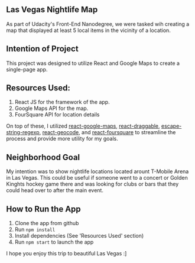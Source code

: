 ## Las Vegas Nightlife Map

As part of Udacity's Front-End Nanodegree, we were tasked wih creating a map that displayed at least 5 local items in the vicinity of a location.

## Intention of Project

This project was designed to utilize React and Google Maps to create a single-page app.

## Resources Used:

1) React JS for the framework of the app.
2) Google Maps API for the map.
3) FourSquare API for location details

On top of these, I utilized [react-google-maps](https://github.com/tomchentw/react-google-maps), [react-draggable](https://www.npmjs.com/package/react-draggable), [escape-string-regexp](https://github.com/sindresorhus/escape-string-regexp), [react-geocode](https://www.npmjs.com/package/react-geocode), and [react-foursquare](https://github.com/foursquare/react-foursquare) to streamline the process and provide more utility for my goals.

## Neighborhood Goal

My intention was to show nightlife locations located arount T-Mobile Arena in Las Vegas. This could be useful if someone went to a concert or Golden Kinghts hockey game there and was looking for clubs or bars that they could head over to after the main event.

## How to Run the App

1) Clone the app from github
2) Run ```npm install```
3) Install dependencies (See 'Resources Used' section)
4) Run ```npm start``` to launch the app

I hope you enjoy this trip to beautiful Las Vegas :]
